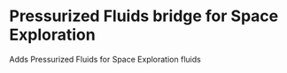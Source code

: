 # Pressurized Fluids bridge for Space Exploration

Adds Pressurized Fluids for Space Exploration fluids
